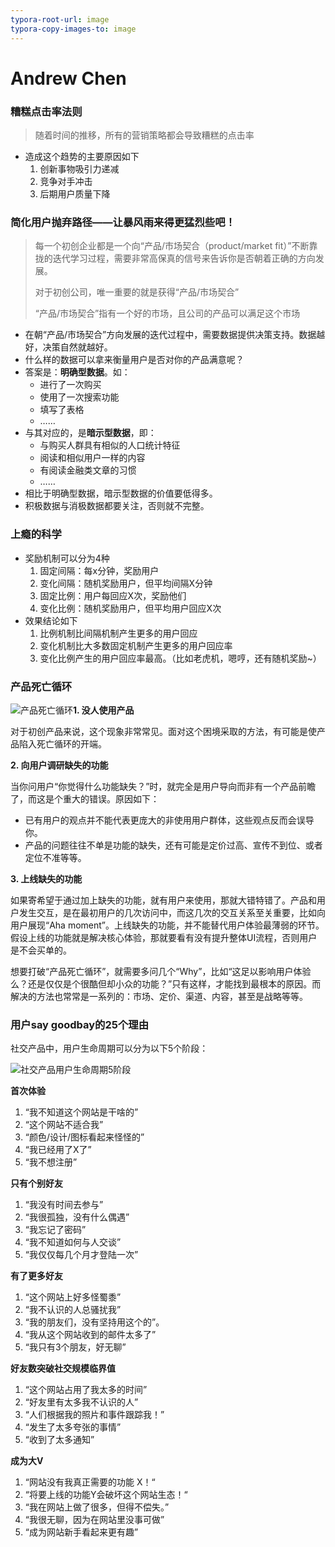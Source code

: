 ```yaml
---
typora-root-url: image
typora-copy-images-to: image
---
```


# Andrew Chen

### 糟糕点击率法则

> 随着时间的推移，所有的营销策略都会导致糟糕的点击率

* 造成这个趋势的主要原因如下
  1. 创新事物吸引力递减
  2. 竞争对手冲击
  3. 后期用户质量下降

### 简化用户抛弃路径——让暴风雨来得更猛烈些吧！

> 每一个初创企业都是一个向“产品/市场契合（product/market fit）”不断靠拢的迭代学习过程，需要非常高保真的信号来告诉你是否朝着正确的方向发展。
>
> 对于初创公司，唯一重要的就是获得“产品/市场契合”
>
> “产品/市场契合”指有一个好的市场，且公司的产品可以满足这个市场

* 在朝“产品/市场契合”方向发展的迭代过程中，需要数据提供决策支持。数据越好，决策自然就越好。
* 什么样的数据可以拿来衡量用户是否对你的产品满意呢？
* 答案是：**明确型数据**。如：
  - 进行了一次购买
  - 使用了一次搜索功能
  - 填写了表格
  - ……
* 与其对应的，是**暗示型数据**，即：
  - 与购买人群具有相似的人口统计特征
  - 阅读和相似用户一样的内容
  - 有阅读金融类文章的习惯
  - ……
* 相比于明确型数据，暗示型数据的价值要低得多。
* 积极数据与消极数据都要关注，否则就不完整。


### 上瘾的科学

* 奖励机制可以分为4种
  1. 固定间隔：每x分钟，奖励用户
  2. 变化间隔：随机奖励用户，但平均间隔X分钟
  3. 固定比例：用户每回应X次，奖励他们
  4. 变化比例：随机奖励用户，但平均用户回应X次
* 效果结论如下
  1. 比例机制比间隔机制产生更多的用户回应
  2. 变化机制比大多数固定机制产生更多的用户回应率
  3. 变化比例产生的用户回应率最高。（比如老虎机，嗯哼，还有随机奖励~）

### 产品死亡循环

![产品死亡循环](C:\Users\yyf\Desktop\产品死亡循环.jpeg)**1. 没人使用产品**

对于初创产品来说，这个现象非常常见。面对这个困境采取的方法，有可能是使产品陷入死亡循环的开端。

**2. 向用户调研缺失的功能**

当你问用户“你觉得什么功能缺失？”时，就完全是用户导向而非有一个产品前瞻了，而这是个重大的错误。原因如下：

- 已有用户的观点并不能代表更庞大的非使用用户群体，这些观点反而会误导你。
- 产品的问题往往不单是功能的缺失，还有可能是定价过高、宣传不到位、或者定位不准等等。

**3. 上线缺失的功能**

如果寄希望于通过加上缺失的功能，就有用户来使用，那就大错特错了。产品和用户发生交互，是在最初用户的几次访问中，而这几次的交互关系至关重要，比如向用户展现“Aha moment”。上线缺失的功能，并不能替代用户体验最薄弱的环节。假设上线的功能就是解决核心体验，那就要看有没有提升整体UI流程，否则用户是不会买单的。

想要打破“产品死亡循环”，就需要多问几个“Why”，比如“这足以影响用户体验么？还是仅仅是个很酷但却小众的功能？”只有这样，才能找到最根本的原因。而解决的方法也常常是一系列的：市场、定价、渠道、内容，甚至是战略等等。

### 用户say goodbay的25个理由

社交产品中，用户生命周期可以分为以下5个阶段：

![社交产品用户生命周期5阶段](/社交产品用户生命周期5阶段.jpeg)

**首次体验**

1. “我不知道这个网站是干啥的”
2. “这个网站不适合我”
3. “颜色/设计/图标看起来怪怪的”
4. “我已经用了X了”
5. “我不想注册”

**只有个别好友**

1. “我没有时间去参与”
2. “我很孤独，没有什么偶遇”
3. “我忘记了密码”
4. “我不知道如何与人交谈”
5. “我仅仅每几个月才登陆一次”

**有了更多好友**

1. “这个网站上好多怪蜀黍”
2. “我不认识的人总骚扰我”
3. “我的朋友们，没有坚持用这个的”。
4. “我从这个网站收到的邮件太多了”
5. “我只有3个朋友，好无聊”

**好友数突破社交规模临界值**

1. “这个网站占用了我太多的时间”
2. “好友里有太多我不认识的人”
3. “人们根据我的照片和事件跟踪我！”
4. “发生了太多夸张的事情”
5. “收到了太多通知”

**成为大V**

1. “网站没有我真正需要的功能 X！“
2. “将要上线的功能Y会破坏这个网站生态！“
3. “我在网站上做了很多，但得不偿失。”
4. “我很无聊，因为在网站里没事可做”
5. “成为网站新手看起来更有趣”